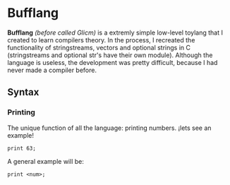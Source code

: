 # Bufflang

**Bufflang** *(before called Glicm)* is a extremly simple low-level toylang that I created to learn compilers theory. In the process, I recreated the functionality of stringstreams, vectors and optional strings in C (stringstreams and optional str's have their own module).
Although the language is useless, the development was pretty difficult, because I had never made a compiler before.

## Syntax
### Printing
The unique function of all the language: printing numbers. ¡lets see an example!
``` bufflang
print 63;
```
A general  example will be:
```
print <num>;
```

